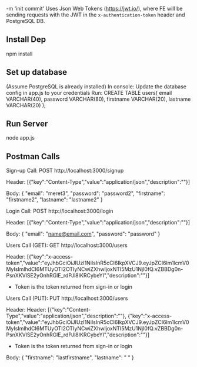 -m 'init commit'
Uses Json Web Tokens (https://jwt.io/), where FE will be sending requests with the JWT in the `x-authentication-token` header and PostgreSQL DB.

## Install Dep

npm install

## Set up database

(Assume PostgreSQL is already installed)
In console:
Update the database config in app.js to your credentials
Run:
CREATE TABLE users(
email VARCHAR(40), password VARCHAR(80), firstname VARCHAR(20), lastname VARCHAR(20)
);

## Run Server

node app.js

## Postman Calls

Sign-up Call:
POST
http://localhost:3000/signup

Header:
[{"key":"Content-Type","value":"application/json","description":""}]

Body:
{
"email": "meret3",
"password": "password2",
"firstname": "firstname2",
"lastname": "lastname2"
}

Login Call:
POST
http://localhost:3000/login

Header:
[{"key":"Content-Type","value":"application/json","description":""}]

Body:
{
"email": "name@email.com",
"password": "password"
}

Users Call (GET):
GET
http://localhost:3000/users

Header:
[{"key":"x-access-token","value":"eyJhbGciOiJIUzI1NiIsInR5cCI6IkpXVCJ9.eyJpZCI6Im1lcmV0MyIsImlhdCI6MTUyOTI2OTIyNCwiZXhwIjoxNTI5MzU1NjI0fQ.vZBBDg0n-PsnXKVlSE2yOnhRGlE_rdPJl8IKRCybeYI","description":""}]

- Token is the token returned from sign-in or login

Users Call (PUT):
PUT
http://localhost:3000/users

Header:
Header:
[{"key":"Content-Type","value":"application/json","description":""}, {"key":"x-access-token","value":"eyJhbGciOiJIUzI1NiIsInR5cCI6IkpXVCJ9.eyJpZCI6Im1lcmV0MyIsImlhdCI6MTUyOTI2OTIyNCwiZXhwIjoxNTI5MzU1NjI0fQ.vZBBDg0n-PsnXKVlSE2yOnhRGlE_rdPJl8IKRCybeYI","description":""}]

- Token is the token returned from sign-in or login

Body:
{
"firstname": "lastfirstname",
"lastname": " "
}
